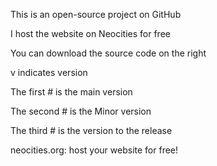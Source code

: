 This is an open-source project on GitHub

I host the website on Neocities for free

You can download the source code on the right

v indicates version

The first # is the main version

The second # is the Minor version

The third # is the version to the release

neocities.org: host your website for free!
